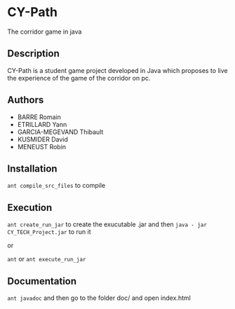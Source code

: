 # CY-Path

The corridor game in java

## Description

CY-Path is a student game project developed in Java which proposes to live the experience of the game of the corridor on pc.

## Authors

* BARRE Romain
* ETRILLARD Yann
* GARCIA-MEGEVAND Thibault
* KUSMIDER David
* MENEUST Robin

## Installation

`ant compile_src_files` to compile

## Execution

`ant create_run_jar` to create the exucutable .jar and then `java - jar CY_TECH_Project.jar` to run it

or

`ant` or `ant execute_run_jar`

## Documentation

`ant javadoc` and then go to the folder doc/ and open index.html

